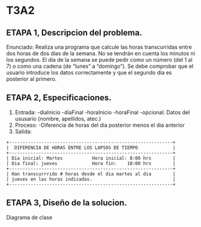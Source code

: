 # T3A2

## ETAPA 1, Descripcion del problema.
Enunciado: Realiza una programa que calcule las horas transcurridas entre dos horas de dos días de la semana. No se tendrán en cuenta los minutos ni los segundos. El día de la semana se puede pedir como un número (del 1 al 7) o como una cadena (de “lunes” a “domingo”). Se debe comprobar que el usuario introduce los datos correctamente y que el segundo día es posterior al primero.

## ETAPA 2, Especificaciones.
1. Entrada:
 -diaInicio
 -diaFinal
 -horaInicio
 -horaFinal
 -opcional: Datos del ususario (nombre, apellidos, atec.)
2. Proceso:
 -Diferencia de horas del dia posterior menos el dia anterior
3. Salida:
~~~
+-------------------------------------------------------------+
|  DIFERENCIA DE HORAS ENTRE LOS LAPSOS DE TIEMPO             |
+-------------------------------------------------------------+
| Dia inicial: Martes           Hora inicial: 8:00 hrs        |
| Dia final: jueves             Hora fin:    10:00 hrs        |
+-------------------------------------------------------------+
| Han transcurrrido # horas desde el dia martes al dia        |
| jueves en las horas indicadas.                              |
+-------------------------------------------------------------+

~~~

## ETAPA 3, Diseño de la solucion.
Diagrama de clase
